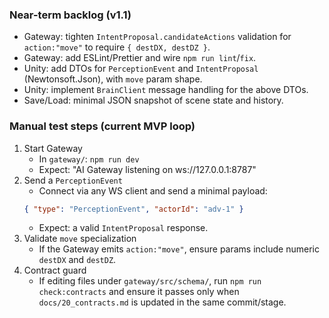 ### Near-term backlog (v1.1)

- Gateway: tighten `IntentProposal.candidateActions` validation for `action:"move"` to require `{ destDX, destDZ }`.
- Gateway: add ESLint/Prettier and wire `npm run lint`/`fix`.
- Unity: add DTOs for `PerceptionEvent` and `IntentProposal` (Newtonsoft.Json), with `move` param shape.
- Unity: implement `BrainClient` message handling for the above DTOs.
- Save/Load: minimal JSON snapshot of scene state and history.

### Manual test steps (current MVP loop)

1. Start Gateway
   - In `gateway/`: `npm run dev`
   - Expect: "AI Gateway listening on ws://127.0.0.1:8787"
2. Send a `PerceptionEvent`
   - Connect via any WS client and send a minimal payload:
   ```json
   { "type": "PerceptionEvent", "actorId": "adv-1" }
   ```
   - Expect: a valid `IntentProposal` response.
3. Validate `move` specialization
   - If the Gateway emits `action:"move"`, ensure params include numeric `destDX` and `destDZ`.
4. Contract guard
   - If editing files under `gateway/src/schema/`, run `npm run check:contracts` and ensure it passes only when `docs/20_contracts.md` is updated in the same commit/stage.


